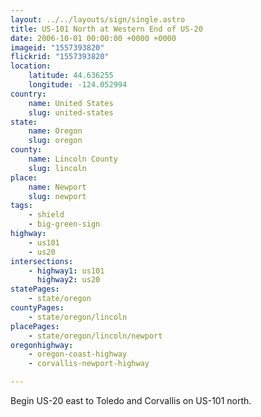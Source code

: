```yaml
---
layout: ../../layouts/sign/single.astro
title: US-101 North at Western End of US-20
date: 2006-10-01 00:00:00 +0000 +0000
imageid: "1557393820"
flickrid: "1557393820"
location:
    latitude: 44.636255
    longitude: -124.052994
country:
    name: United States
    slug: united-states
state:
    name: Oregon
    slug: oregon
county:
    name: Lincoln County
    slug: lincoln
place:
    name: Newport
    slug: newport
tags:
    - shield
    - big-green-sign
highway:
    - us101
    - us20
intersections:
    - highway1: us101
      highway2: us20
statePages:
    - state/oregon
countyPages:
    - state/oregon/lincoln
placePages:
    - state/oregon/lincoln/newport
oregonhighway:
    - oregon-coast-highway
    - corvallis-newport-highway

---
```

Begin US-20 east to Toledo and Corvallis on US-101 north.